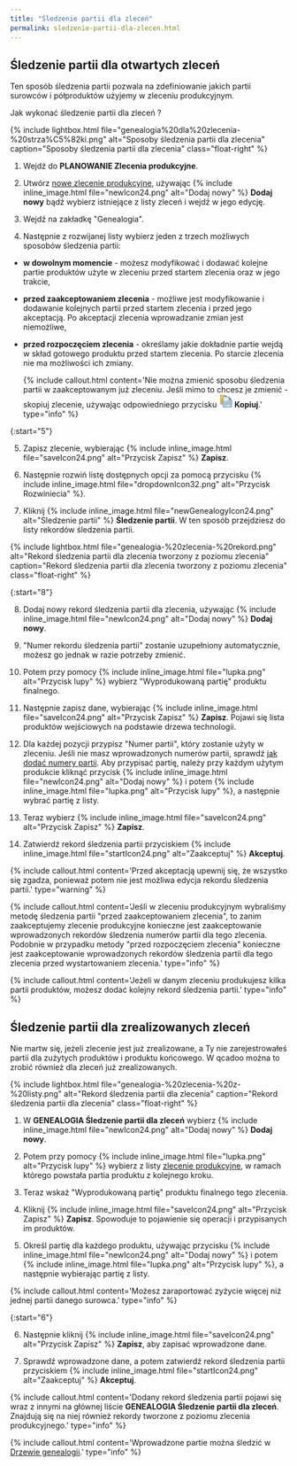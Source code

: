 ```yaml
---
title: "Śledzenie partii dla zleceń"
permalink: sledzenie-partii-dla-zlecen.html
---
```


## Śledzenie partii dla otwartych zleceń
    
Ten sposób śledzenia partii pozwala na zdefiniowanie jakich partii surowców i półproduktów użyjemy w zleceniu produkcyjnym.

Jak wykonać śledzenie partii dla zleceń ?

{% include lightbox.html file="genealogia%20dla%20zlecenia-%20strza%C5%82ki.png" alt="Sposoby śledzenia partii dla zlecenia" caption="Sposoby śledzenia partii dla zlecenia" class="float-right" %}

1. Wejdź do **PLANOWANIE  Zlecenia produkcyjne**.

2. Utwórz [nowe zlecenie produkcyjne](/zlecenia-produkcyjne), używając {% include inline_image.html file="newIcon24.png" alt="Dodaj nowy" %} **Dodaj nowy** bądź wybierz istniejące z listy zleceń i wejdź w jego edycję.

3. Wejdź na zakładkę "Genealogia".  
  
4. Następnie z rozwijanej listy wybierz jeden z trzech możliwych sposobów śledzenia partii:

- **w dowolnym momencie** - możesz modyfikować i dodawać kolejne partie produktów użyte w zleceniu przed startem zlecenia oraz w jego trakcie,
- **przed zaakceptowaniem zlecenia** - możliwe jest modyfikowanie i dodawanie kolejnych partii przed startem zlecenia i przed jego akceptacją. Po akceptacji zlecenia wprowadzanie zmian jest niemożliwe,
- **przed rozpoczęciem zlecenia** - określamy jakie dokładnie partie wejdą w skład gotowego produktu przed startem zlecenia. Po starcie zlecenia nie ma możliwości ich zmiany.
  
  {% include callout.html content='Nie można zmienić sposobu śledzenia partii w zaakceptowanym już zleceniu. Jeśli mimo to chcesz je zmienić - skopiuj zlecenie, używając odpowiedniego przycisku ![](/images/copyIcon24.png) **Kopiuj**.' type="info" %}

{:start="5"}

5. Zapisz zlecenie, wybierając {% include inline_image.html file="saveIcon24.png" alt="Przycisk Zapisz" %} **Zapisz**.

6. Następnie rozwiń listę dostępnych opcji za pomocą przycisku {% include inline_image.html file="dropdownIcon32.png" alt="Przycisk Rozwiniecia" %}.

7. Kliknij {% include inline_image.html file="newGenealogyIcon24.png" alt="Sledzenie partii" %} **Śledzenie partii**. W ten sposób przejdziesz do listy rekordów śledzenia partii.

{% include lightbox.html file="genealogia-%20zlecenia-%20rekord.png" alt="Rekord śledzenia partii dla zlecenia tworzony z poziomu zlecenia" caption="Rekord śledzenia partii dla zlecenia tworzony z poziomu zlecenia" class="float-right" %}

{:start="8"}

8. Dodaj nowy rekord śledzenia partii dla zlecenia, używając {% include inline_image.html file="newIcon24.png" alt="Dodaj nowy" %} **Dodaj nowy**.

9. "Numer rekordu śledzenia partii" zostanie uzupełniony automatycznie, możesz go jednak w razie potrzeby zmienić.

10. Potem przy pomocy {% include inline_image.html file="lupka.png" alt="Przycisk lupy" %} wybierz "Wyprodukowaną partię" produktu finalnego.

11. Następnie zapisz dane, wybierając {% include inline_image.html file="saveIcon24.png" alt="Przycisk Zapisz" %} **Zapisz**. Pojawi się lista produktów wejściowych na podstawie drzewa technologii.

12. Dla każdej pozycji przypisz "Numer partii", który zostanie użyty w zleceniu. Jeśli nie masz wprowadzonych numerów partii, sprawdź [jak dodać numery partii](/jak-dodac-numery-partii). Aby przypisać partię, należy przy każdym użytym produkcie kliknąć przycisk {% include inline_image.html file="newIcon24.png" alt="Dodaj nowy" %} i potem {% include inline_image.html file="lupka.png" alt="Przycisk lupy" %}, a następnie wybrać partię z listy.

13. Teraz wybierz {% include inline_image.html file="saveIcon24.png" alt="Przycisk Zapisz" %} **Zapisz**. 
  
14. Zatwierdź rekord śledzenia partii przyciskiem {% include inline_image.html file="startIcon24.png" alt="Zaakceptuj" %} **Akceptuj**.

{% include callout.html content='Przed akceptacją upewnij się, że wszystko się zgadza, ponieważ potem nie jest możliwa edycja rekordu śledzenia partii.' type="warning" %}

{% include callout.html content='Jeśli w zleceniu produkcyjnym wybraliśmy metodę śledzenia partii "przed zaakceptowaniem zlecenia", to zanim zaakceptujemy zlecenie produkcyjne konieczne jest zaakceptowanie wprowadzonych rekordów śledzenia numerów partii dla tego zlecenia. Podobnie w przypadku metody "przed rozpoczęciem zlecenia" konieczne jest zaakceptowanie wprowadzonych rekordów śledzenia partii dla tego zlecenia przed wystartowaniem zlecenia.' type="info" %}

{% include callout.html content='Jeżeli w danym zleceniu produkujesz kilka partii produktów, możesz dodać kolejny rekord śledzenia partii.' type="info" %}

## Śledzenie partii dla zrealizowanych zleceń

Nie martw się, jeżeli zlecenie jest już zrealizowane, a Ty nie zarejestrowałeś partii dla zużytych produktów i produktu końcowego. W qcadoo można to zrobić również dla zleceń już zrealizowanych.

{% include lightbox.html file="genealogia-%20zlecenia-%20z-%20listy.png" alt="Rekord śledzenia partii dla zlecenia" caption="Rekord śledzenia partii dla zlecenia" class="float-right" %}  

1. W **GENEALOGIA  Śledzenie partii dla zleceń** wybierz {% include inline_image.html file="newIcon24.png" alt="Dodaj nowy" %} **Dodaj nowy**.

2. Potem przy pomocy {% include inline_image.html file="lupka.png" alt="Przycisk lupy" %} wybierz z listy [zlecenie produkcyjne](/zlecenia-produkcyjne), w ramach którego powstała partia produktu z kolejnego kroku.

3. Teraz wskaż "Wyprodukowaną partię" produktu finalnego tego zlecenia.

4. Kliknij {% include inline_image.html file="saveIcon24.png" alt="Przycisk Zapisz" %} **Zapisz**. Spowoduje to pojawienie się operacji i przypisanych im produktów.

5. Określ partię dla każdego produktu, używając przycisku {% include inline_image.html file="newIcon24.png" alt="Dodaj nowy" %} i potem {% include inline_image.html file="lupka.png" alt="Przycisk lupy" %}, a następnie wybierając partię z listy.

{% include callout.html content='Możesz zaraportować zyżycie więcej niż jednej partii danego surowca.' type="info" %} 

{:start="6"}

6. Następnie kliknij {% include inline_image.html file="saveIcon24.png" alt="Przycisk Zapisz" %} **Zapisz**, aby zapisać wprowadzone dane.  
  
7. Sprawdź wprowadzone dane, a potem zatwierdź rekord śledzenia partii przyciskiem {% include inline_image.html file="startIcon24.png" alt="Zaakceptuj" %} **Akceptuj**.

{% include callout.html content='Dodany rekord śledzenia partii pojawi się wraz z innymi na głównej liście **GENEALOGIA Śledzenie partii dla zleceń**. Znajdują się na niej również rekordy tworzone z poziomu zlecenia produkcyjnego.' type="info" %}

{% include callout.html content='Wprowadzone partie można śledzić w [Drzewie genealogii](/drzewo-genealogii).' type="info" %}
